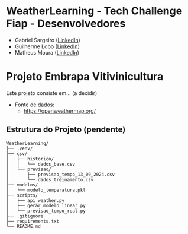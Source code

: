 # WeatherLearning - Tech Challenge Fiap - Desenvolvedores

- Gabriel Sargeiro ([LinkedIn](https://www.linkedin.com/in/gabriel-sargeiro/))
- Guilherme Lobo ([LinkedIn](https://www.linkedin.com/in/guilhermegclobo/))
- Matheus Moura ([LinkedIn](https://www.linkedin.com/in/matheus-moura-pinho-55a25b186/))

# Projeto Embrapa Vitivinicultura

Este projeto consiste em... (a decidir)

- Fonte de dados:
   - https://openweathermap.org/

## Estrutura do Projeto (pendente)

    WeatherLearning/
    ├── .venv/
    ├── csv/
    │   ├── historico/
    │   │   └── dados_base.csv
    │   └── previsao/
    │       ├── previsao_tempo_13_09_2024.csv
    │       └── dados_treinamento.csv
    ├── modelos/
    │   └── modelo_temperatura.pkl
    ├── scripts/
    │   ├── api_weather.py
    │   ├── gerar_modelo_linear.py
    │   └── previsao_tempo_real.py
    ├── .gitignore
    ├── requirements.txt
    └── README.md

